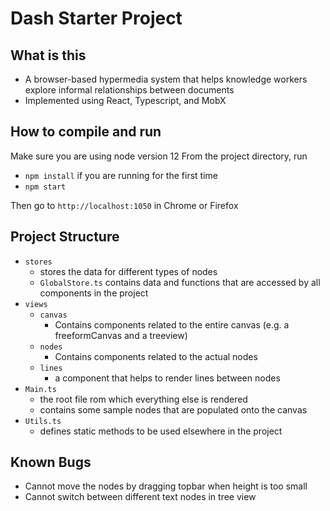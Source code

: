 # Dash Starter Project

## What is this

- A browser-based hypermedia system that helps knowledge workers explore informal relationships between documents
- Implemented using React, Typescript, and MobX

## How to compile and run
Make sure you are using node version 12
From the project directory, run
* `npm install` if you are running for the first time
* `npm start`

Then go to `http://localhost:1050` in Chrome or Firefox

## Project Structure
- `stores` 
    - stores the data for different types of nodes
    - `GlobalStore.ts` contains data and functions that are accessed by all components in the project
- `views`
    - `canvas`
        - Contains components related to the entire canvas (e.g. a freeformCanvas and a treeview)
    - `nodes`
        - Contains components related to the actual nodes
    - `lines`
        - a component that helps to render lines between nodes
- `Main.ts`
    - the root file rom which everything else is rendered
    - contains some sample nodes that are populated onto the canvas
- `Utils.ts`
    - defines static methods to be used elsewhere in the project

## Known Bugs
- Cannot move the nodes by dragging topbar when height is too small
- Cannot switch between different text nodes in tree view
